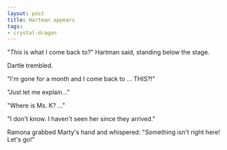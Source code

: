 ```yaml
---
layout: post
title: Hartman appears
tags: 
- crystal-dragon
---
```

"*This* is what I come back to?"
Hartman said, standing below the stage.

Dartle trembled.


"I'm gone for a month and I come back to ... THIS?!"

"Just let me explain..."

"Where is Ms. K? ..."

"I don't know. I haven't seen her since they arrived."


Ramona grabbed Marty's hand and whispered: "Something isn't right here! Let's go!"

